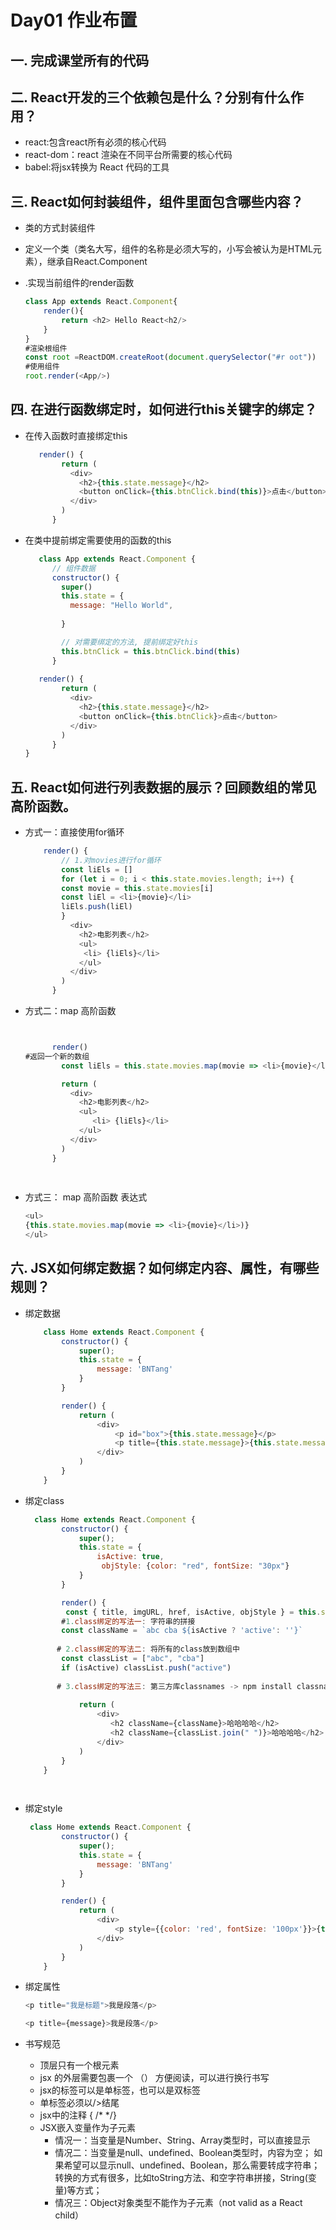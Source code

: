# Day01 作业布置

## 一. 完成课堂所有的代码







## 二. React开发的三个依赖包是什么？分别有什么作用？

* react:包含react所有必须的核心代码
* react-dom：react 渲染在不同平台所需要的核心代码
* babel:将jsx转换为 React 代码的工具





## 三. React如何封装组件，组件里面包含哪些内容？

* 类的方式封装组件

* 定义一个类（类名大写，组件的名称是必须大写的，小写会被认为是HTML元素），继承自React.Component

* .实现当前组件的render函数

  ~~~js
  class App extends React.Component{
      render(){
          return <h2> Hello React<h2/>
      }
  }
  #渲染根组件
  const root =ReactDOM.createRoot(document.querySelector("#r oot"))
  #使用组件
  root.render(<App/>)
  ~~~

  





## 四. 在进行函数绑定时，如何进行this关键字的绑定？

* 在传入函数时直接绑定this

  ~~~js
     render() {
          return (
            <div>
              <h2>{this.state.message}</h2>
              <button onClick={this.btnClick.bind(this)}>点击</button>
            </div>
          )
        }
  ~~~

  

* 在类中提前绑定需要使用的函数的this

  ~~~js
     class App extends React.Component {
        // 组件数据
        constructor() {
          super()
          this.state = {
            message: "Hello World",
           
          }
  
          // 对需要绑定的方法, 提前绑定好this
          this.btnClick = this.btnClick.bind(this)
        }
     
     render() {
          return (
            <div>
              <h2>{this.state.message}</h2>
              <button onClick={this.btnClick}>点击</button>
            </div>
          )
        }
  }
  ~~~

  



## 五. React如何进行列表数据的展示？回顾数组的常见高阶函数。

* 方式一：直接使用for循环 

  ~~~js
      render() {
          // 1.对movies进行for循环
          const liEls = []
          for (let i = 0; i < this.state.movies.length; i++) {
          const movie = this.state.movies[i]
          const liEl = <li>{movie}</li>
          liEls.push(liEl)
          }
            <div>
              <h2>电影列表</h2>
              <ul>
               <li> {liEls}</li>
              </ul>
            </div>
          )
        }
  ~~~

  

* 方式二：map 高阶函数

  ~~~js
  
  
        render() 
  #返回一个新的数组
          const liEls = this.state.movies.map(movie => <li>{movie}</li>)
  
          return (
            <div>
              <h2>电影列表</h2>
              <ul>
                 <li> {liEls}</li>
              </ul>
            </div>
          )
        }
        
        
  ~~~

  

* 方式三： map 高阶函数 表达式

  ~~~js
  <ul>
  {this.state.movies.map(movie => <li>{movie}</li>)}
  </ul>
  ~~~

  

## 六. JSX如何绑定数据？如何绑定内容、属性，有哪些规则？

* 绑定数据

  ~~~js
      class Home extends React.Component {
          constructor() {
              super();
              this.state = {
                  message: 'BNTang'
              }
          }
  
          render() {
              return (
                  <div>
                      <p id="box">{this.state.message}</p>
                      <p title={this.state.message}>{this.state.message}</p>
                  </div>
              )
          }
      }
  
  ~~~

  

* 绑定class

  ~~~js
    class Home extends React.Component {
          constructor() {
              super();
              this.state = {
                  isActive: true,
                   objStyle: {color: "red", fontSize: "30px"}
              }
          }
  
          render() {
           const { title, imgURL, href, isActive, objStyle } = this.state
          #1.class绑定的写法一: 字符串的拼接
          const className = `abc cba ${isActive ? 'active': ''}`
          
         # 2.class绑定的写法二: 将所有的class放到数组中
          const classList = ["abc", "cba"]
          if (isActive) classList.push("active")
              
         # 3.class绑定的写法三: 第三方库classnames -> npm install classnames
            
              return (
                  <div>
                     <h2 className={className}>哈哈哈哈</h2>
                     <h2 className={classList.join(" ")}>哈哈哈哈</h2>
                  </div>
              )
          }
      }
  
   
  ~~~
  
  



* 绑定style

  ~~~js
   class Home extends React.Component {
          constructor() {
              super();
              this.state = {
                  message: 'BNTang'
              }
          }
  
          render() {
              return (
                  <div>
                      <p style={{color: 'red', fontSize: '100px'}}>{this.state.message}</p>
                  </div>
              )
          }
      }
  ~~~

  

* 绑定属性

  ~~~js
  <p title="我是标题">我是段落</p>
  
  <p title={message}>我是段落</p>
  ~~~

  

* 书写规范
  * 顶层只有一个根元素
  * jsx 的外层需要包裹一个 （） 方便阅读，可以进行换行书写
  * jsx的标签可以是单标签，也可以是双标签
  * 单标签必须以/>结尾
  * jsx中的注释 { /* */}
  * JSX嵌入变量作为子元素
    * 情况一：当变量是Number、String、Array类型时，可以直接显示
    * 情况二：当变量是null、undefined、Boolean类型时，内容为空；
      如果希望可以显示null、undefined、Boolean，那么需要转成字符串；
      转换的方式有很多，比如toString方法、和空字符串拼接，String(变量)等方式；
    * 情况三：Object对象类型不能作为子元素（not valid as a React child）

























































































